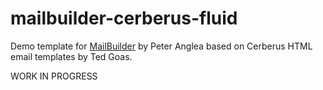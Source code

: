 # mailbuilder-cerberus-fluid

Demo template for [MailBuilder](https://github.com/peteranglea/MailBuilder) by Peter Anglea based on Cerberus HTML email templates by Ted Goas.

WORK IN PROGRESS